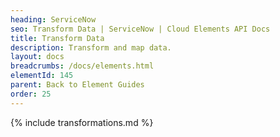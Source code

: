 ```yaml
---
heading: ServiceNow
seo: Transform Data | ServiceNow | Cloud Elements API Docs
title: Transform Data
description: Transform and map data.
layout: docs
breadcrumbs: /docs/elements.html
elementId: 145
parent: Back to Element Guides
order: 25
---
```


{% include transformations.md %}

